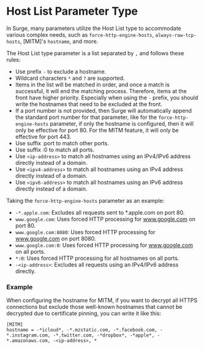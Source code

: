 Host List Parameter Type
========================

In Surge, many parameters utilize the Host List type to accommodate various complex needs, such as `force-http-engine-hosts`, `always-raw-tcp-hosts`, \[MITM\]'s `hostname`, and more.

The Host List type parameter is a list separated by `,` and follows these rules:

*   Use prefix `-` to exclude a hostname.
*   Wildcard characters `*` and `?` are supported.
*   Items in the list will be matched in order, and once a match is successful, it will end the matching process. Therefore, items at the front have higher priority. Especially when using the `-` prefix, you should write the hostnames that need to be excluded at the front.
*   If a port number is not provided, then Surge will automatically append the standard port number for that parameter, like for the `force-http-engine-hosts` parameter, if only the hostname is configured, then it will only be effective for port 80. For the MITM feature, it will only be effective for port 443.
*   Use suffix :port to match other ports.
*   Use suffix :0 to match all ports.
*   Use `<ip-address>` to match all hostnames using an IPv4/IPv6 address directly instead of a domain.
*   Use `<ipv4-address>` to match all hostnames using an IPv4 address directly instead of a domain.
*   Use `<ipv6-address>` to match all hostnames using an IPv6 address directly instead of a domain.

Taking the `force-http-engine-hosts` parameter as an example:

*   `-*.apple.com`: Excludes all requests sent to \*.apple.com on port 80.
*   `www.google.com`: Uses forced HTTP processing for www.google.com on port 80.
*   `www.google.com:8080`: Uses forced HTTP processing for www.google.com on port 8080.
*   `www.google.com:0`: Uses forced HTTP processing for www.google.com on all ports.
*   `*:0`: Uses forced HTTP processing for all hostnames on all ports.
*   `-<ip-address>`: Excludes all requests using an IPv4/IPv6 address directly.

### Example

When configuring the hostname for MITM, if you want to decrypt all HTTPS connections but exclude those well-known hostnames that cannot be decrypted due to certificate pinning, you can write it like this:

    [MITM]
    hostname = -*icloud*, -*.mzstatic.com, -*.facebook.com, -*.instagram.com, -*.twitter.com, -*dropbox*, -*apple*, -*.amazonaws.com, -<ip-address>, *